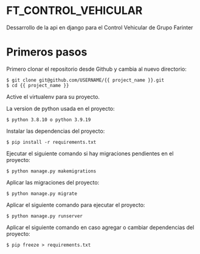 # FT_CONTROL_VEHICULAR  
Dessarrollo de la api en django para el Control Vehicular de Grupo Farinter

# Primeros pasos

Primero clonar el repositorio desde Github y cambia al nuevo directorio:

    $ git clone git@github.com/USERNAME/{{ project_name }}.git
    $ cd {{ project_name }}
    
Active el virtualenv para su proyecto.
    
La version de python usada en el proyecto:

    $ python 3.8.10 o python 3.9.19
    
Instalar las dependencias del proyecto:

    $ pip install -r requirements.txt
    
Ejecutar el siguiente comando si hay migraciones pendientes en el proyecto:

    $ python manage.py makemigrations
        
Aplicar las migraciones del proyecto:

    $ python manage.py migrate
    
Aplicar el siguiente comando para ejecutar el proyecto:

    $ python manage.py runserver

Aplicar el siguiente comando en caso agregar o cambiar dependencias del proyecto:

    $ pip freeze > requirements.txt